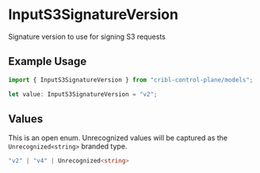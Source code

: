 # InputS3SignatureVersion

Signature version to use for signing S3 requests

## Example Usage

```typescript
import { InputS3SignatureVersion } from "cribl-control-plane/models";

let value: InputS3SignatureVersion = "v2";
```

## Values

This is an open enum. Unrecognized values will be captured as the `Unrecognized<string>` branded type.

```typescript
"v2" | "v4" | Unrecognized<string>
```